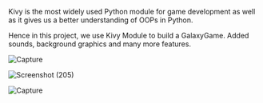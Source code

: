 Kivy is the most widely used Python module for game development as well as it gives us a better understanding of OOPs in Python.

Hence in this project, we use Kivy Module to build a GalaxyGame. Added sounds, background graphics and many more features.

![Capture](https://user-images.githubusercontent.com/99314356/188489191-1a66b6ca-3a44-47ee-84dc-cd3732f8c344.PNG)

![Screenshot (205)](https://user-images.githubusercontent.com/99314356/188489117-1a4ed6f6-bb97-49a9-9225-316dce66d6ec.png)

![Capture](https://user-images.githubusercontent.com/99314356/188489083-a503a61d-d3a5-45c4-9346-f3c27a00baa5.PNG)



